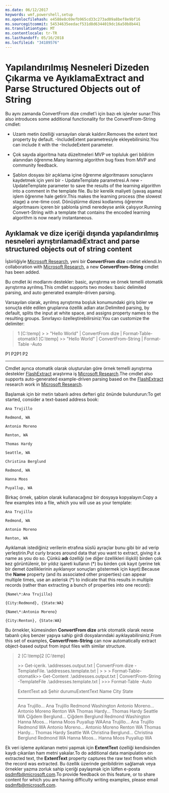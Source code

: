 ```yaml
---
ms.date: 06/12/2017
keywords: wmf,powershell,setup
ms.openlocfilehash: e4588e8c69efb965cd33c273ad09a8bef8e9bf16
ms.sourcegitcommit: 54534635eedacf531d8d6344019dc16a50b8b441
ms.translationtype: MT
ms.contentlocale: tr-TR
ms.lasthandoff: 05/16/2018
ms.locfileid: "34189576"
---
```

# <a name="extract-and-parse-structured-objects-out-of-string"></a><span data-ttu-id="76468-102">Yapılandırılmış Nesneleri Dizeden Çıkarma ve Ayıklama</span><span class="sxs-lookup"><span data-stu-id="76468-102">Extract and Parse Structured Objects out of String</span></span>
<span data-ttu-id="76468-103">Bu aynı zamanda ConvertFrom dize cmdlet'i için bazı ek işlevler sunar:</span><span class="sxs-lookup"><span data-stu-id="76468-103">This also introduces some additional functionality for the ConvertFrom-String cmdlet:</span></span>

-   <span data-ttu-id="76468-104">Uzantı metin özelliği varsayılan olarak kaldırır.</span><span class="sxs-lookup"><span data-stu-id="76468-104">Removes the extent text property by default.</span></span> <span data-ttu-id="76468-105">-IncludeExtent parametresiyle ekleyebilirsiniz.</span><span class="sxs-lookup"><span data-stu-id="76468-105">You can include it with the -IncludeExtent parameter.</span></span>

-   <span data-ttu-id="76468-106">Çok sayıda algoritma hata düzeltmeleri MVP ve topluluk geri bildirim alanından öğrenme.</span><span class="sxs-lookup"><span data-stu-id="76468-106">Many learning algorithm bug fixes from MVP and community feedback.</span></span>

-   <span data-ttu-id="76468-107">Şablon dosyası bir açıklama içine öğrenme algoritmasını sonuçlarını kaydetmek için yeni bir - UpdateTemplate parametresi.</span><span class="sxs-lookup"><span data-stu-id="76468-107">A new -UpdateTemplate parameter to save the results of the learning algorithm into a comment in the template file.</span></span> <span data-ttu-id="76468-108">Bu bir kerelik maliyeti (yavaş aşama) işlem öğrenme hale getirir.</span><span class="sxs-lookup"><span data-stu-id="76468-108">This makes the learning process (the slowest stage) a one-time cost.</span></span> <span data-ttu-id="76468-109">Dönüştürme dizesi kodlanmış öğrenme algoritmasını içeren bir şablonla şimdi neredeyse anlık çalışıyor.</span><span class="sxs-lookup"><span data-stu-id="76468-109">Running Convert-String with a template that contains the encoded learning algorithm is now nearly instantaneous.</span></span>


<a name="extract-and-parse-structured-objects-out-of-string-content"></a><span data-ttu-id="76468-110">Ayıklamak ve dize içeriği dışında yapılandırılmış nesneleri ayrıştırılamadı</span><span class="sxs-lookup"><span data-stu-id="76468-110">Extract and parse structured objects out of string content</span></span>
----------------------------------------------------------

<span data-ttu-id="76468-111">İşbirliğiyle [Microsoft Research](http://research.microsoft.com/), yeni bir **ConvertFrom dize** cmdlet eklendi.</span><span class="sxs-lookup"><span data-stu-id="76468-111">In collaboration with [Microsoft Research](http://research.microsoft.com/), a new **ConvertFrom-String** cmdlet has been added.</span></span>

<span data-ttu-id="76468-112">Bu cmdlet iki modlarını destekler: basic, ayrıştırma ve örnek temelli otomatik ayrıştırma ayrılmış.</span><span class="sxs-lookup"><span data-stu-id="76468-112">This cmdlet supports two modes: basic delimited parsing, and auto generated example-driven parsing.</span></span>

<span data-ttu-id="76468-113">Varsayılan olarak, ayrılmış ayrıştırma boşluk konumundaki giriş böler ve sonuçta elde edilen gruplarına özellik adları atar.</span><span class="sxs-lookup"><span data-stu-id="76468-113">Delimited parsing, by default, splits the input at white space, and assigns property names to the resulting groups.</span></span> <span data-ttu-id="76468-114">Sınırlayıcı özelleştirebilirsiniz:</span><span class="sxs-lookup"><span data-stu-id="76468-114">You can customize the delimiter:</span></span>

> <span data-ttu-id="76468-115">1 \[C:\\temp\] &gt; &gt; "Hello World" | ConvertFrom dize | Format-Table-otomatik</span><span class="sxs-lookup"><span data-stu-id="76468-115">1 \[C:\\temp\] &gt;&gt; "Hello World" | ConvertFrom-String | Format-Table -Auto</span></span>

<span data-ttu-id="76468-116">P1    P2</span><span class="sxs-lookup"><span data-stu-id="76468-116">P1    P2</span></span>
--    --

<span data-ttu-id="76468-117">Cmdlet ayrıca otomatik olarak oluşturulan göre örnek temelli ayrıştırma destekler [FlashExtract](http://research.microsoft.com/en-us/um/people/sumitg/flashextract.html) araştırma iş [Microsoft Research](http://research.microsoft.com).</span><span class="sxs-lookup"><span data-stu-id="76468-117">The cmdlet also supports auto-generated example-driven parsing based on the [FlashExtract](http://research.microsoft.com/en-us/um/people/sumitg/flashextract.html) research work in [Microsoft Research](http://research.microsoft.com).</span></span>

<span data-ttu-id="76468-118">Başlamak için bir metin tabanlı adres defteri göz önünde bulundurun:</span><span class="sxs-lookup"><span data-stu-id="76468-118">To get started, consider a text-based address book:</span></span>

    Ana Trujillo

    Redmond, WA

    Antonio Moreno

    Renton, WA

    Thomas Hardy

    Seattle, WA

    Christina Berglund

    Redmond, WA

    Hanna Moos

    Puyallup, WA

<span data-ttu-id="76468-119">Birkaç örnek, şablon olarak kullanacağınız bir dosyaya kopyalayın:</span><span class="sxs-lookup"><span data-stu-id="76468-119">Copy a few examples into a file, which you will use as your template:</span></span>

    Ana Trujillo

    Redmond, WA

    Antonio Moreno

    Renton, WA



<span data-ttu-id="76468-120">Ayıklamak istediğiniz verilerin etrafına süslü ayraçlar bunu gibi bir ad verip yerleştirin.</span><span class="sxs-lookup"><span data-stu-id="76468-120">Put curly braces around data that you want to extract, giving it a name as you do so.</span></span> <span data-ttu-id="76468-121">Çünkü **adı** özelliği (ve diğer özellikleri ilişkili) birden çok kez görüntülenir, bir yıldız işareti kullanın (\*) bu birden çok kayıt (yerine tek bir demet özelliklerinin ayıklanıyor sonuçları göstermek için kayıt):</span><span class="sxs-lookup"><span data-stu-id="76468-121">Because the **Name** property (and its associated other properties) can appear multiple times, use an asterisk (\*) to indicate that this results in multiple records (rather than extracting a bunch of properties into one record):</span></span>

    {Name\*:Ana Trujillo}

    {City:Redmond}, {State:WA}

    {Name\*:Antonio Moreno}

    {City:Renton}, {State:WA}

<span data-ttu-id="76468-122">Bu örnekler, kümesinden **ConvertFrom dize** artık otomatik olarak nesne tabanlı çıkış benzer yapıya sahip girdi dosyalarındaki ayıklayabilirsiniz.</span><span class="sxs-lookup"><span data-stu-id="76468-122">From this set of examples, **ConvertFrom-String** can now automatically extract object-based output from input files with similar structure.</span></span>

> <span data-ttu-id="76468-123">2 \[C:\\temp\]</span><span class="sxs-lookup"><span data-stu-id="76468-123">2 \[C:\\temp\]</span></span>
>
> <span data-ttu-id="76468-124">&gt;&gt; Get-içerik. \\addresses.output.txt | ConvertFrom dize - TemplateFile. \\addresses.template.txt | &gt; &gt; &gt; Format-Table-otomatik</span><span class="sxs-lookup"><span data-stu-id="76468-124">&gt;&gt; Get-Content .\\addresses.output.txt | ConvertFrom-String -TemplateFile .\\addresses.template.txt | &gt;&gt;&gt; Format-Table -Auto</span></span>
>
> <span data-ttu-id="76468-125">ExtentText adı Şehir durumu</span><span class="sxs-lookup"><span data-stu-id="76468-125">ExtentText                     Name               City     State</span></span>
> ----------                     ----               ----     -----
> <span data-ttu-id="76468-126">Ana Trujillo...                Ana Trujillo Redmond Washington Antonio Moreno...              Antonio Moreno Renton WA Thomas Hardy...                Thomas Hardy Seattle WA Çiğdem Berglund...          Çiğdem Berglund Redmond Washington Hanna Moos...                  Hanna Moos Puyallup WA</span><span class="sxs-lookup"><span data-stu-id="76468-126">Ana Trujillo...                Ana Trujillo       Redmond  WA Antonio Moreno...              Antonio Moreno     Renton   WA Thomas Hardy...                Thomas Hardy       Seattle  WA Christina Berglund...          Christina Berglund Redmond  WA Hanna Moos...                  Hanna Moos         Puyallup WA</span></span>

<span data-ttu-id="76468-127">Ek veri işleme ayıklanan metni yapmak için **ExtentText** özelliği kendisinden kaydı çıkarılan ham metni yakalar.</span><span class="sxs-lookup"><span data-stu-id="76468-127">To do additional data manipulation on extracted text, the **ExtentText** property captures the raw text from which the record was extracted.</span></span> <span data-ttu-id="76468-128">Bu özellik üzerinde geribildirim sağlamak veya örnekler yazma zorluk sahip içeriği paylaşmak için lütfen e-posta <psdmfb@microsoft.com>.</span><span class="sxs-lookup"><span data-stu-id="76468-128">To provide feedback on this feature, or to share content for which you are having difficulty writing examples, please email <psdmfb@microsoft.com>.</span></span>
